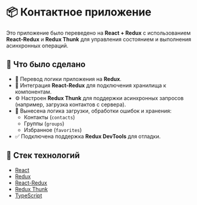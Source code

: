 # 📦 Контактное приложение

Это приложение было переведено на **React + Redux** с использованием **React-Redux** и **Redux Thunk** для управления состоянием и выполнения асинхронных операций.

## 🚀 Что было сделано

- 🔁 Перевод логики приложения на **Redux**.
- 🔄 Интеграция **React-Redux** для подключения хранилища к компонентам.
- ⚙️ Настроен **Redux Thunk** для поддержки асинхронных запросов (например, загрузка контактов с сервера).
- 🧠 Вынесена логика загрузки, обработки ошибок и хранения:
  - Контакты (`contacts`)
  - Группы (`groups`)
  - Избранное (`favorites`)
- ✅ Подключена поддержка **Redux DevTools** для отладки.

## 🧩 Стек технологий

- [React](https://react.dev)
- [Redux](https://redux.js.org)
- [React-Redux](https://react-redux.js.org)
- [Redux Thunk](https://github.com/reduxjs/redux-thunk)
- [TypeScript](https://www.typescriptlang.org/)
